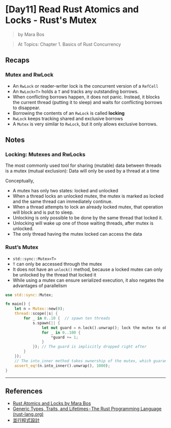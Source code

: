 # [Day11] Read Rust Atomics and Locks - Rust's Mutex

> by Mara Bos

> At Topics: Chapter 1. Basics of Rust Concurrency

## Recaps

### Mutex and RwLock

- An `RwLock` or reader-writer lock is the concurrent version of a `RefCell`
- An `RwLock<T>` holds a `T` and tracks any outstanding borrows.
- When conflicting borrows happen, it does not panic. Instead, it blocks the current thread (​putting it to sleep) and waits for conflicting borrows to disappear.
- Borrowing the contents of an `RwLock` is called **locking**
- `RwLock` keeps tracking shared and exclusive borrows
- A `Mutex` is very similar to `RwLock`, but it only allows exclusive borrows.

## Notes

### Locking: Mutexes and RwLocks

The most commonly used tool for sharing (mutable) data between threads is a mutex (mutual exclusion): Data will only be used by a thread at a time

Conceptually,

- A mutex has only two states: locked and unlocked
- When a thread locks an unlocked mutex, the mutex is marked as locked and the same thread can immediately continue.
- When a thread attempts to lock an already locked mutex, that operation will block and is put to sleep.
- Unlocking is only possible to be done by the same thread that locked it.
- Unlocking will wake up one of those waiting threads, after mutex is unlocked.
- The only thread having the mutex locked can access the data

### Rust’s Mutex

- `std::sync::Mutex<T>`
- `T` can only be accessed through the mutex
- It does not have an `unlock()` method, because a locked mutex can only be unlocked by the thread that locked it
- While using a mutex can ensure serialized execution, it also negates the advantages of parallelism

```rust
use std::sync::Mutex;

fn main() {
    let n = Mutex::new(0);
    thread::scope(|s| {
        for _ in 0..10 {  // spawn ten threads
            s.spawn(|| {
                let mut guard = n.lock().unwrap(); lock the mutex to obtain `MutexGuard`
                for _ in 0..100 {
                    *guard += 1;
                }
            }); // The guard is implicitly dropped right after
        }
    });
    // The into_inner method takes ownership of the mutex, which guarantees that nothing else can have a reference to the mutex anymore, making locking unnecessary. (remove the protection)
    assert_eq!(n.into_inner().unwrap(), 1000);
}
```

---

## References

- [Rust Atomics and Locks by Mara Bos](https://marabos.nl/atomics/)
- [Generic Types, Traits, and Lifetimes - The Rust Programming Language (rust-lang.org)](https://doc.rust-lang.org/stable/book/ch10-00-generics.html)
- [並行程式設計](https://hackmd.io/@sysprog/concurrency/https%3A%2F%2Fhackmd.io%2F%40sysprog%2FS1AMIFt0D)
